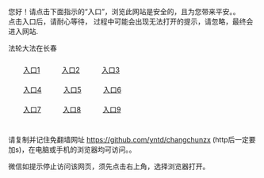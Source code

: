您好！请点击下面指示的“入口”，浏览此网站是安全的，且为您带来平安。。 <br/>
点击入口后，请耐心等待， 过程中可能会出现无法打开的提示，请忽略，最终会进入网站. </br>

法轮大法在长春<br/>
<div style="padding:10px"><a style="margin:20px" target="_blank" href="https://d2ih74tqt8cfqs.cloudfront.net/2Qpsp?vjowzoz" id="ccLink1" rel="nofollow">入口1</a> <a target="_blank" style="margin:20px" href="https://d1ycfzww1w0ik9.cloudfront.net/2Qpsp?nmdztk" id="ccLink2" rel="nofollow">入口2</a> <a style="margin:20px" target="_blank" href="https://d2hg3972qi5uko.cloudfront.net/2Qpsp?spztr" id="ccLink3" rel="nofollow">入口3</a></div>

<div style="padding:10px" ><a style="margin:20px" target="_blank" href="https://d2ih74tqt8cfqs.cloudfront.net/2Qpsp?vjowzoz" id="ccLink4" rel="nofollow">入口4</a> <a style="margin:20px" href="https://d1ycfzww1w0ik9.cloudfront.net/2Qpsp?nmdztk" target="_blank" id="ccLink5" rel="nofollow">入口5</a> <a style="margin:20px" href="https://d2hg3972qi5uko.cloudfront.net/2Qpsp?spztr" target="_blank" id="ccLink6" rel="nofollow">入口6</a></div>

<div style="padding:10px"><a style="margin:20px" target="_blank" href="https://d2ih74tqt8cfqs.cloudfront.net/2Qpsp?vjowzoz" id="ccLink7" rel="nofollow">入口7</a> <a style="margin:20px" href="https://d1ycfzww1w0ik9.cloudfront.net/2Qpsp?nmdztk" target="_blank" id="ccLink8" rel="nofollow">入口8</a> <a style="margin:20px" target="_blank" href="https://d2hg3972qi5uko.cloudfront.net/2Qpsp?spztr" id="ccLink9" rel="nofollow">入口9</a></div>

<br/>



请复制并记住免翻墙网址 https://github.com/yntd/changchunzx (http后一定要加s)，在电脑或手机的浏览器均可访问。。<br/>

微信如提示停止访问该网页，须先点击右上角，选择浏览器打开。
